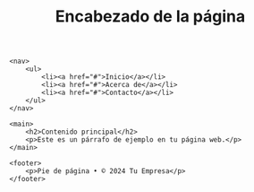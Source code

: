 <!DOCTYPE html>
<html lang="es">
<head>
    <meta charset="UTF-8">
    <meta name="viewport" content="width=device-width, initial-scale=1.0">
    <title>Título de tu página</title>
</head>
<body>
    <header>
        <h1>Encabezado de la página</h1>
    </header>
    
    <nav>
        <ul>
            <li><a href="#">Inicio</a></li>
            <li><a href="#">Acerca de</a></li>
            <li><a href="#">Contacto</a></li>
        </ul>
    </nav>
    
    <main>
        <h2>Contenido principal</h2>
        <p>Este es un párrafo de ejemplo en tu página web.</p>
    </main>
    
    <footer>
        <p>Pie de página • © 2024 Tu Empresa</p>
    </footer>
</body>
